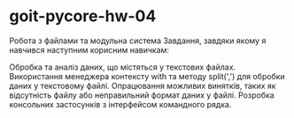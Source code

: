 # goit-pycore-hw-04
Робота з файлами та модульна система
Завдання, завдяки якому я навчився наступним корисним навичкам:

Обробка та аналіз даних, що містяться у текстових файлах.
Використання менеджера контексту with та методу split(',') для обробки даних у текстовому файлі.
Опрацювання можливих винятків, таких як відсутність файлу або неправильний формат даних у файлі.
Розробка консольних застосунків з інтерфейсом командного рядка.
